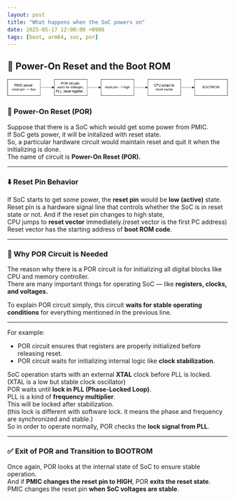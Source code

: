 ```yaml
---
layout: post
title: "What happens when the SoC powers on"
date: 2025-05-17 12:00:00 +0900
tags: [boot, arm64, soc, por]
---
```


## 🧱 Power-On Reset and the Boot ROM

![Boot Flow Diagram](../assets/1-1.png)

### 🔌 Power-On Reset (POR)

Suppose that there is a SoC which would get some power from PMIC.  
If SoC gets power, it will be initalized with reset state.  
So, a particular hardware circuit would maintain reset and quit it when the initializing is done.  
The name of circuit is **Power-On Reset (POR).**

***

### ⬇️ Reset Pin Behavior

If SoC starts to get some power, the **reset pin** would be **low (active)** state.  
Reset pin is a hardware signal line that controls whether the SoC is in reset state or not.
And if the reset pin changes to high state,  
CPU jumps to **reset vector** immediately.(reset vector is the first PC address)  
Reset vector has the starting address of **boot ROM code**.

***

### 🧠 Why POR Circuit is Needed

The reason why there is a POR circuit is for initializing all digital blocks like CPU and memory controller.  
There are many important things for operating SoC — like **registers, clocks, and voltages.**

To explain POR circuit simply, this circuit **waits for stable operating conditions** for everything mentioned in the previous line.

***

For example:

- POR circuit ensures that registers are properly initialized before releasing reset.  
- POR circuit waits for initializing internal logic like **clock stabilization**.

SoC operation starts with an external **XTAL** clock before PLL is locked.(XTAL is a low but stable clock oscillator)  
POR waits until **lock in PLL (Phase-Locked Loop)**.  
PLL is a kind of **frequency multiplier**.  
This will be locked after stabilization.  
(this lock is different with software lock. it means the phase and frequency are synchronized and stable.)  
So in order to operate normally, POR checks the **lock signal from PLL**.

***

### ✅ Exit of POR and Transition to BOOTROM

Once again, POR looks at the internal state of SoC to ensure stable operation.  
And if **PMIC changes the reset pin to HIGH**, POR **exits the reset state**.  
PMIC changes the reset pin **when SoC voltages are stable**.